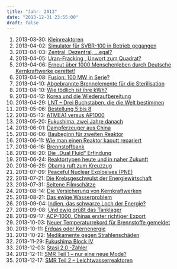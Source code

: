 ```yaml
---
title: "Jahr: 2013"
date: "2013-12-31 23:55:00"
draft: false
---
```


1. 2013-03-30: [Kleinreaktoren](../2013-03-30-kleinreaktoren)
2. 2013-04-02: [Simulator für SVBR-100 in Betrieb gegangen](../2013-04-02-simulator-fuer-svbr-100-in-betrieb-gegangen)
3. 2013-04-03: [Zentral, Dezentral, …egal?](../2013-04-03-zentral-dezentral-egal)
4. 2013-04-05: [Uran-Fracking , Unwort zum Quadrat?](../2013-04-05-uran-fracking-unwort-zum-quadrat)
5. 2013-04-06: [Erneut über 1000 Menschenleben durch Deutsche Kernkraftwerke gerettet!](../2013-04-06-erneut-ueber-1000-menschenleben-durch-deutsche-kernkraftwerke-gerettet)
6. 2013-04-08: [Fusion: 100 MW in Serie?](../2013-04-08-fusion-100-mw-in-serie)
7. 2013-04-10: [Abgebrannte Brennelemente für die Sterilisation](../2013-04-10-abgebrannte-brennelemente-fuer-die-sterilisation)
8. 2013-04-10: [Wie tödlich ist ihre kWh?](../2013-04-10-wie-toedlich-ist-ihre-kwh)
9. 2013-04-12: [Korea und die Wiederaufbereitung](../2013-04-12-korea-und-die-wiederaufbereitung)
10. 2013-04-29: [LNT &#8211; Drei Buchstaben, die die Welt bestimmen](../2013-04-29-lnt-drei-buchstaben-die-die-welt-bestimmen)
11. 2013-05-06: [Bestellung 5 bis 8](../2013-05-06-bestellung-5-bis-8)
12. 2013-05-13: [ATMEA1 versus AP1000](../2013-05-13-atmea1-versus-ap1000)
13. 2013-05-20: [Fukushima, zwei Jahre danach](../2013-05-20-fukushima-zwei-jahre-danach)
14. 2013-06-01: [Dampferzeuger aus China](../2013-06-01-dampferzeuger-aus-china)
15. 2013-06-06: [Baubeginn für zweiten Reaktor](../2013-06-06-baubeginn-fuer-zweiten-reaktor)
16. 2013-06-11: [Wie man einen Reaktor kaputt repariert](../2013-06-11-wie-man-einen-reaktor-kaputt-repariert)
17. 2013-06-16: [Brennstoffbank](../2013-06-16-brennstoffbank)
18. 2013-06-20: [Die „Dual Fluid“ Erfindung](../2013-06-20-die-dual-fluid-erfindung)
19. 2013-06-24: [Reaktortypen heute und in naher Zukunft](../2013-06-24-reaktortypen-heute-und-in-naher-zukunft)
20. 2013-06-29: [Obama ruft zum Kreuzzug](../2013-06-29-obama-ruft-zum-kreuzzug)
21. 2013-07-09: [Peaceful Nuclear Explosives (PNE)](../2013-07-09-peaceful-nuclear-explosives-pne)
22. 2013-07-21: [Die Krebsgeschwulst der Energiewirtschaft](../2013-07-21-die-krebsgeschwulst-der-energiewirtschaft)
23. 2013-07-31: [Seltene Filmschätze](../2013-07-31-seltene-filmschaetze)
24. 2013-08-14: [Die Versicherung von Kernkraftwerken](../2013-08-14-die-versicherung-von-kernkraftwerken)
25. 2013-08-21: [Das ewige Wasserproblem](../2013-08-21-das-ewige-wasserproblem)
26. 2013-09-04: [Indien, das schwarze Loch der Energie?](../2013-09-04-indien-das-schwarze-loch-der-energie)
27. 2013-09-08: [Und ewig grüßt das Tanklager](../2013-09-08-und-ewig-gruesst-das-tanklager)
28. 2013-09-17: [ACP-1000, Chinas erster richtiger Export](../2013-09-17-acp-1000-chinas-erster-richtiger-export)
29. 2013-10-03: [Neuer Temperaturrekord für Brennstoffe gemeldet](../2013-10-03-neuer-temperaturrekord-fuer-brennstoffe-gemeldet)
30. 2013-10-11: [Erdgas oder Kernenergie](../2013-10-11-erdgas-oder-kernenergie)
31. 2013-10-22: [Medikamente gegen Strahlenschäden](../2013-10-22-medikamente-gegen-strahlenschaeden)
32. 2013-11-29: [Fukushima Block IV](../2013-11-29-fukushima-block-iv)
33. 2013-12-03: [Stasi 2.0 -Zähler](../2013-12-03-stasi-2-0-zaehler)
34. 2013-12-11: [SMR Teil 1 – nur eine neue Mode?](../2013-12-11-smr-teil-1-nur-eine-neue-mode)
35. 2013-12-17: [SMR Teil 2 – Leichtwasserreaktoren](../2013-12-17-smr-teil-2-leichtwasserreaktoren)



